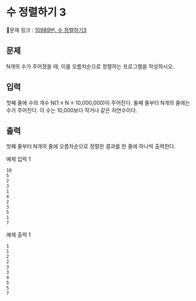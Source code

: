 # 수 정렬하기 3
🔗문제 링크 : [10989번. 수 정렬하기3](https://www.acmicpc.net/problem/10989)
## 문제
N개의 수가 주어졌을 때, 이를 오름차순으로 정렬하는 프로그램을 작성하시오.

## 입력
첫째 줄에 수의 개수 N(1 ≤ N ≤ 10,000,000)이 주어진다. 둘째 줄부터 N개의 줄에는 수가 주어진다. 이 수는 10,000보다 작거나 같은 자연수이다.

## 출력
첫째 줄부터 N개의 줄에 오름차순으로 정렬한 결과를 한 줄에 하나씩 출력한다.

예제 입력 1
```
10
5
2
3
1
4
2
3
5
1
7
```
예제 출력 1
```
1
1
2
2
3
3
4
5
5
7
```